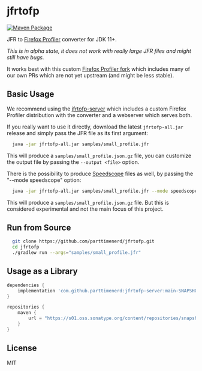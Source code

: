 # jfrtofp
[![Maven Package](https://jitpack.io/v/parttimenerd/jfrtofp.svg)](https://jitpack.io/#parttimenerd/jfrtofp)

JFR to [Firefox Profiler](https://profiler.firefox.com) converter for JDK 11+.

*This is in alpha state, it does not work with really large JFR files and might still have bugs.*

It works best with this custom [Firefox Profiler fork](https://github.com/parttimenerd/firefox-profiler/tree/merged)
which includes many of our own PRs which are not yet upstream (and might be less stable).

## Basic Usage

We recommend using the [jfrtofp-server](https://github.com/parttimenerd/jfrtofp-server) which includes a
custom Firefox Profiler distribution with the converter and a webserver which serves both.

If you really want to use it directly, download the latest `jfrtofp-all.jar` release 
and simply pass the JFR file as its first argument:

```sh
  java -jar jfrtofp-all.jar samples/small_profile.jfr
```

This will produce a `samples/small_profile.json.gz` file, you can customize the output file
by passing the `--output <file>` option.

There is the possibility to produce [Speedscope](https://www.speedscope.app/) files as well, by passing the "--mode speedscope" option:

```sh
  java -jar jfrtofp-all.jar samples/small_profile.jfr --mode speedscope
```

This will produce a `samples/small_profile.json.gz` file. 
But this is considered experimental and not the main focus of this project.

## Run from Source

```sh
  git clone https://github.com/parttimenerd/jfrtofp.git
  cd jfrtofp
  ./gradlew run --args="samples/small_profile.jfr"
```

## Usage as a Library
```groovy
dependencies {
    implementation 'com.github.parttimenerd:jfrtofp-server:main-SNAPSHOT'
}

repositories {
    maven {
        url = "https://s01.oss.sonatype.org/content/repositories/snapshots/"
    }
}
```

## License
MIT